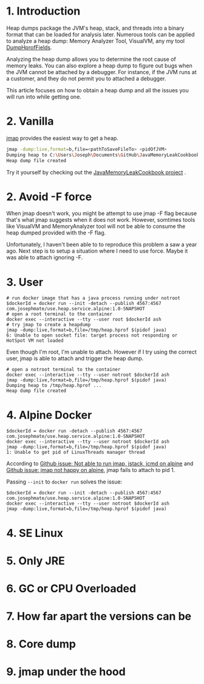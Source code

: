 # 1. Introduction
Heap dumps package the JVM's heap, stack, and threads into a binary format that can be loaded for analysis later.
Numerous tools can be applied to analyze a heap dump: Memory Analyzer Tool, VisualVM, any my tool [DumpHprofFields](https://github.com/josephmate/DumpHprofFields).

Analyzing the heap dump allows you to determine the root cause of memory leaks.
You can also explore a heap dump to figure out bugs when the JVM cannot be attached by a debugger.
For instance, if the JVM runs at a customer, and they do not permit you to attached a debugger.

This article focuses on how to obtain a heap dump and all the issues you will run into while getting one.

# 2. Vanilla
[jmap](https://docs.oracle.com/javase/7/docs/technotes/tools/share/jmap.html) provides the easiest way to get a heap.

```bash
jmap -dump:live,format=b,file=<pathToSaveFileTo> <pidOfJVM>
Dumping heap to C:\Users\Joseph\Documents\GitHub\JavaMemoryLeakCookbook\01-get-heap-dump\heap.dump.windows.hprof ...
Heap dump file created
```

Try it yourself by checking out the
[JavaMemoryLeakCookbook project](https://github.com/josephmate/JavaMemoryLeakCookbook)
.

# 2. Avoid -F force 
When jmap doesn't work, you might be attempt to use jmap -F flag because that's what jmap suggests when it does not work. However, somtimes tools like VisualVM and MemoryAnalyzer tool will not be able to consume the heap dumped provided with the -F flag.

Unfortunately, I haven't been able to to reproduce this problem a saw a year ago. Next step is to setup a situation where I need to use force. Maybe it was able to attach ignoring -F.

# 3. User
```
# run docker image that has a java process running under notroot
$dockerId = docker run --init -detach --publish 4567:4567 com.josephmate/use.heap.service.alpine:1.0-SNAPSHOT
# open a root terminal to the container
docker exec --interactive --tty --user root $dockerId ash
# try jmap to create a heapdump
jmap -dump:live,format=b,file=/tmp/heap.hprof $(pidof java)
6: Unable to open socket file: target process not responding or HotSpot VM not loaded
```
Even though I'm root, I'm unable to attach.
However if I try using the correct user, jmap is able to attach and trigger the heap dump.
```
# open a notroot terminal to the container
docker exec --interactive --tty --user notroot $dockerId ash
jmap -dump:live,format=b,file=/tmp/heap.hprof $(pidof java)
Dumping heap to /tmp/heap.hprof ...
Heap dump file created
```

# 4. Alpine Docker
```
$dockerId = docker run -detach --publish 4567:4567 com.josephmate/use.heap.service.alpine:1.0-SNAPSHOT
docker exec --interactive --tty --user notroot $dockerId ash
jmap -dump:live,format=b,file=/tmp/heap.hprof $(pidof java)
1: Unable to get pid of LinuxThreads manager thread
```

According to
[Github issue: Not able to run jmap, jstack, jcmd on alpine](https://github.com/docker-library/openjdk/issues/372)
and
[Github issue: jmap not happy on alpine](https://github.com/docker-library/openjdk/issues/76),
jmap fails to attach to pid 1.

Passing `--init` to `docker run` solves the issue:
```
$dockerId = docker run --init -detach --publish 4567:4567 com.josephmate/use.heap.service.alpine:1.0-SNAPSHOT
docker exec --interactive --tty --user notroot $dockerId ash
jmap -dump:live,format=b,file=/tmp/heap.hprof $(pidof java)
```


# 4. SE Linux
# 5. Only JRE
# 6. GC or CPU Overloaded
# 7. How far apart the versions can be
# 8. Core dump
# 9. jmap under the hood

